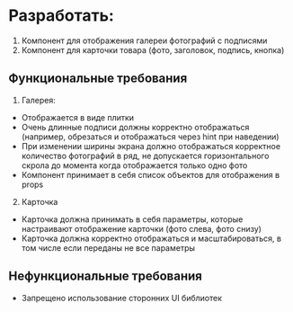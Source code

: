 # Разработать:
1. Компонент для отображения галереи фотографий с подписями
2. Компонент для карточки товара (фото, заголовок, подпись, кнопка)
## Функциональные требования
1. Галерея:
- Отображается в виде плитки
- Очень длинные подписи должны корректно отображаться (например, обрезаться и отображаться через hint при наведении)
- При изменении ширины экрана должно отображаться корректное количество фотографий в ряд, не допускается горизонтального скрола до момента когда отображается только одно фото
- Компонент принимает в себя список объектов для отображения в props
2. Карточка
- Карточка должна принимать в себя параметры, которые настраивают отображение карточки (фото слева, фото снизу)
- Карточка должна корректно отображаться и масштабироваться, в том числе если переданы не все параметры
## Нефункциональные требования
- Запрещено использование сторонних UI библиотек